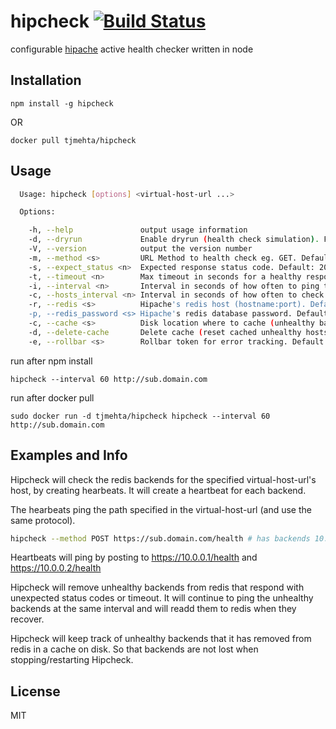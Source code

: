 hipcheck [![Build Status](https://travis-ci.org/runnable/hipcheck.png)](https://travis-ci.org/runnable/hipcheck)
======================

configurable [hipache](https://github.com/dotcloud/hipache) active health checker written in node

## Installation

`npm install -g hipcheck`

OR

`docker pull tjmehta/hipcheck`

## Usage

```bash
  Usage: hipcheck [options] <virtual-host-url ...>

  Options:

    -h, --help               output usage information
    -d, --dryrun             Enable dryrun (health check simulation). Flag.
    -V, --version            output the version number
    -m, --method <s>         URL Method to health check eg. GET. Default: GET
    -s, --expect_status <n>  Expected response status code. Default: 200
    -t, --timeout <n>        Max timeout in seconds for a healthy response. Default: 3
    -i, --interval <n>       Interval in seconds of how often to ping the domain. Default: 3
    -c, --hosts_interval <n> Interval in seconds of how often to check for host changes. Default: 3
    -r, --redis <s>          Hipache's redis host (hostname:port). Default: localhost:6379
    -p, --redis_password <s> Hipache's redis database password. Default: undefined
    -c, --cache <s>          Disk location where to cache (unhealthy backends that hipcheck has removed - see examples section)
    -d, --delete-cache       Delete cache (reset cached unhealthy hosts - see examples section)
    -e, --rollbar <s>        Rollbar token for error tracking. Default: undefined
```

run after npm install

`hipcheck --interval 60 http://sub.domain.com`

run after docker pull

`sudo docker run -d tjmehta/hipcheck hipcheck --interval 60 http://sub.domain.com`

## Examples and Info

Hipcheck will check the redis backends for the specified virtual-host-url's host,
by creating hearbeats. It will create a heartbeat for each backend.

The hearbeats ping the path specified in the virtual-host-url (and use the same protocol).

```bash
hipcheck --method POST https://sub.domain.com/health # has backends 10.0.0.1 and 10.0.0.2
```
Heartbeats will ping by posting to https://10.0.0.1/health and https://10.0.0.2/health

Hipcheck will remove unhealthy backends from redis that respond with unexpected status codes or timeout.
It will continue to ping the unhealthy backends at the same interval and will readd them to redis when
they recover.

Hipcheck will keep track of unhealthy backends that it has removed from redis in a cache on disk.
So that backends are not lost when stopping/restarting Hipcheck.

## License

MIT